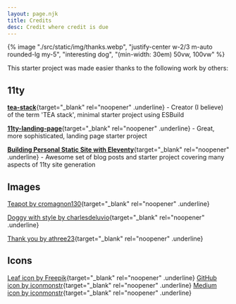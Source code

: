 ```yaml
---
layout: page.njk
title: Credits
desc: Credit where credit is due
---
```


{% image "./src/static/img/thanks.webp", "justify-center w-2/3 m-auto rounded-lg my-5", "interesting dog", "(min-width: 30em) 50vw, 100vw" %}

This starter project was made easier thanks to the following work by others:

## 11ty

[**tea-stack**](https://github.com/mattwaler/tea-stack){target="_blank" rel="noopener" .underline} - Creator (I believe) of the term 'TEA stack', minimal starter project using ESBuild

[**11ty-landing-page**](https://github.com/ttntm/11ty-landing-page){target="_blank" rel="noopener" .underline} - Great, more sophisticated, landing page starter project

[**Building Personal Static Site with Eleventy**](https://jec.fyi/blog/building-my-static-site-with-11ty){target="_blank" rel="noopener" .underline} - Awesome set of blog posts and starter project covering many aspects of 11ty site generation

## Images

[Teapot by cromagnon130](https://pixabay.com/photos/teapot-tea-traditional-ceremony-6123746){target="_blank" rel="noopener" .underline}

[Doggy with style by charlesdeluvio](https://unsplash.com/photos/DziZIYOGAHc){target="_blank" rel="noopener" .underline}

[Thank you by athree23](https://pixabay.com/photos/thank-you-thank-you-card-table-3690116/){target="_blank" rel="noopener" .underline}

## Icons

[Leaf icon by Freepik](https://www.flaticon.com/free-icon/leaf_2917995){target="_blank" rel="noopener" .underline}
[GitHub icon by iconmonstr](https://iconmonstr.com/github-5-svg/){target="_blank" rel="noopener" .underline}
[Medium icon by iconmonstr](https://iconmonstr.com/medium-5-svg/){target="_blank" rel="noopener" .underline}
